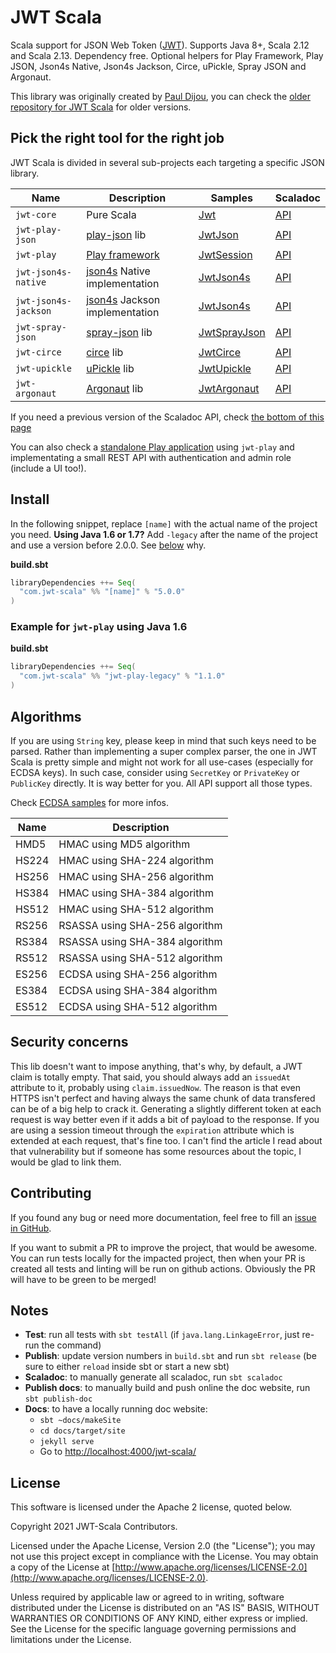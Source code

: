 # JWT Scala

Scala support for JSON Web Token ([JWT](http://tools.ietf.org/html/draft-ietf-oauth-json-web-token)).
Supports Java 8+, Scala 2.12 and Scala 2.13.
Dependency free.
Optional helpers for Play Framework, Play JSON, Json4s Native, Json4s Jackson, Circe, uPickle, Spray JSON and Argonaut.

This library was originally created by [Paul Dijou](http://pauldijou.fr/), you can check the
[older repository for JWT Scala](https://github.com/pauldijou/jwt-scala) for older versions.

## Pick the right tool for the right job

JWT Scala is divided in several sub-projects each targeting a specific JSON library.

| Name | Description | Samples | Scaladoc |
|------|-------------|---------|----------|
|`jwt-core`|Pure Scala|[Jwt](https://jwt-scala.github.io/jwt-scala/samples/jwt-core)|[API](https://jwt-scala.github.io/jwt-scala/api/latest/jwt-core)|
|`jwt-play-json`|[play-json](https://www.playframework.com/) lib|[JwtJson](https://jwt-scala.github.io/jwt-scala/samples/jwt-play-json)|[API](https://jwt-scala.github.io/jwt-scala/api/latest/jwt-play-json)|
|`jwt-play`|[Play framework](https://www.playframework.com/)|[JwtSession](https://jwt-scala.github.io/jwt-scala/samples/jwt-play)|[API](https://jwt-scala.github.io/jwt-scala/api/latest/jwt-play)|
|`jwt-json4s-native`|[json4s](http://json4s.org/) Native implementation|[JwtJson4s](https://jwt-scala.github.io/jwt-scala/samples/jwt-json4s)|[API](https://jwt-scala.github.io/jwt-scala/api/latest/jwt-json4s)|
|`jwt-json4s-jackson`|[json4s](http://json4s.org/) Jackson implementation|[JwtJson4s](https://jwt-scala.github.io/jwt-scala/samples/jwt-json4s)|[API](https://jwt-scala.github.io/jwt-scala/api/latest/jwt-json4s)|
|`jwt-spray-json`|[spray-json](https://github.com/spray/spray-json) lib|[JwtSprayJson](https://jwt-scala.github.io/jwt-scala/samples/jwt-spray-json)|[API](https://jwt-scala.github.io/jwt-scala/api/latest/jwt-spray-json)|
|`jwt-circe`|[circe](https://circe.github.io/circe/) lib|[JwtCirce](https://jwt-scala.github.io/jwt-scala/samples/jwt-circe)|[API](https://jwt-scala.github.io/jwt-scala/api/latest/jwt-circe)|
|`jwt-upickle`|[uPickle](http://www.lihaoyi.com/upickle-pprint/upickle/) lib|[JwtUpickle](https://jwt-scala.github.io/jwt-scala/samples/jwt-upickle)|[API](https://jwt-scala.github.io/jwt-scala/api/latest/jwt-upickle)|
|`jwt-argonaut`|[Argonaut](http://argonaut.io/) lib|[JwtArgonaut](https://jwt-scala.github.io/jwt-scala/samples/jwt-argonaut)|[API](https://jwt-scala.github.io/jwt-scala/api/latest/jwt-argonaut)|

If you need a previous version of the Scaladoc API, check [the bottom of this page](https://jwt-scala.github.io/jwt-scala/api/#old-apis)

You can also check a [standalone Play application](https://github.com/jwt-scala/jwt-scala/tree/master/examples/play-angular-standalone) using `jwt-play` and implementating a small REST API with authentication and admin role (include a UI too!).

## Install

In the following snippet, replace `[name]` with the actual name of the project you need. **Using Java 1.6 or 1.7?** Add `-legacy` after the name of the project and use a version before 2.0.0. See [below](#which-java) why.

**build.sbt**

```scala
libraryDependencies ++= Seq(
  "com.jwt-scala" %% "[name]" % "5.0.0"
)
```

### Example for `jwt-play` using Java 1.6

**build.sbt**

```scala
libraryDependencies ++= Seq(
  "com.jwt-scala" %% "jwt-play-legacy" % "1.1.0"
)
```

## Algorithms

If you are using `String` key, please keep in mind that such keys need to be parsed. Rather than implementing a super complex parser, the one in JWT Scala is pretty simple and might not work for all use-cases (especially for ECDSA keys). In such case, consider using `SecretKey` or `PrivateKey` or `PublicKey` directly. It is way better for you. All API support all those types.

Check [ECDSA samples](https://jwt-scala.github.io/jwt-scala/samples/jwt-ecdsa) for more infos.

|Name|Description|
|----|-----------|
|HMD5|HMAC using MD5 algorithm|
|HS224|HMAC using SHA-224 algorithm|
|HS256|HMAC using SHA-256 algorithm|
|HS384|HMAC using SHA-384 algorithm|
|HS512|HMAC using SHA-512 algorithm|
|RS256|RSASSA using SHA-256 algorithm|
|RS384|RSASSA using SHA-384 algorithm|
|RS512|RSASSA using SHA-512 algorithm|
|ES256|ECDSA using SHA-256 algorithm|
|ES384|ECDSA using SHA-384 algorithm|
|ES512|ECDSA using SHA-512 algorithm|

## Security concerns

This lib doesn't want to impose anything, that's why, by default, a JWT claim is totally empty. That said, you should always add an `issuedAt` attribute to it, probably using `claim.issuedNow`.
The reason is that even HTTPS isn't perfect and having always the same chunk of data transfered can be of a big help to crack it. Generating a slightly different token at each request is way better even if it adds a bit of payload to the response.
If you are using a session timeout through the `expiration` attribute which is extended at each request, that's fine too. I can't find the article I read about that vulnerability but if someone has some resources about the topic, I would be glad to link them.

## Contributing

If you found any bug or need more documentation, feel free to fill an [issue in GitHub](https://github.com/jwt-scala/jwt-scala/issues).

If you want to submit a PR to improve the project, that would be awesome.
You can run tests locally for the impacted project, then when your PR is created all tests and linting will be run on
github actions. Obviously the PR will have to be green to be merged!

## Notes

- **Test**: run all tests with `sbt testAll` (if `java.lang.LinkageError`, just re-run the command)
- **Publish**: update version numbers in `build.sbt` and run `sbt release` (be sure to either `reload` inside sbt or start a new sbt)
- **Scaladoc**: to manually generate all scaladoc, run `sbt scaladoc`
- **Publish docs**: to manually build and push online the doc website, run `sbt publish-doc`
- **Docs**: to have a locally running doc website:
  - `sbt ~docs/makeSite`
  - `cd docs/target/site`
  - `jekyll serve`
  - Go to [http://localhost:4000/jwt-scala/](http://localhost:4000/jwt-scala/)

## License

This software is licensed under the Apache 2 license, quoted below.

Copyright 2021 JWT-Scala Contributors.

Licensed under the Apache License, Version 2.0 (the "License"); you may not use this project except in compliance with the License. You may obtain a copy of the License at [http://www.apache.org/licenses/LICENSE-2.0](http://www.apache.org/licenses/LICENSE-2.0).

Unless required by applicable law or agreed to in writing, software distributed under the License is distributed on an "AS IS" BASIS, WITHOUT WARRANTIES OR CONDITIONS OF ANY KIND, either express or implied. See the License for the specific language governing permissions and limitations under the License.
